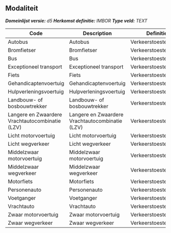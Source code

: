 ﻿## Modaliteit

*__Domeinlijst versie:__ d5*
*__Herkomst definitie:__ IMBOR*
*__Type veld:__ TEXT*

|__Code__ |__Description__ |__Definitie__	|
|	---	|	---	|   ---	| 
| Autobus | Autobus | Verkeerstoestemming |
| Bromfietser | Bromfietser | Verkeerstoestemming |
| Bus | Bus | Verkeerstoestemming |
| Exceptioneel transport | Exceptioneel transport | Verkeerstoestemming |
| Fiets | Fiets | Verkeerstoestemming |
| Gehandicaptenvoertuig | Gehandicaptenvoertuig | Verkeerstoestemming |
| Hulpverleningsvoertuig | Hulpverleningsvoertuig | Verkeerstoestemming |
| Landbouw- of bosbouwtrekker | Landbouw- of bosbouwtrekker | Verkeerstoestemming |
| Langere en Zwaardere Vrachtautocombinatie (LZV) | Langere en Zwaardere Vrachtautocombinatie (LZV) | Verkeerstoestemming |
| Licht motorvoertuig | Licht motorvoertuig | Verkeerstoestemming |
| Licht wegverkeer | Licht wegverkeer | Verkeerstoestemming |
| Middelzwaar motorvoertuig | Middelzwaar motorvoertuig | Verkeerstoestemming |
| Middelzwaar wegverkeer | Middelzwaar wegverkeer | Verkeerstoestemming |
| Motorfiets | Motorfiets | Verkeerstoestemming |
| Personenauto | Personenauto | Verkeerstoestemming |
| Voetganger | Voetganger | Verkeerstoestemming |
| Vrachtauto | Vrachtauto | Verkeerstoestemming |
| Zwaar motorvoertuig | Zwaar motorvoertuig | Verkeerstoestemming |
| Zwaar wegverkeer | Zwaar wegverkeer | Verkeerstoestemming |
